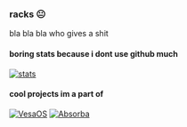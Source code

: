 ### racks 😐

bla bla bla who gives a shit

#### boring stats because i dont use github much
[![stats](https://github-readme-stats.vercel.app/api?username=raxracks)](https://github.com/anuraghazra/github-readme-stats)

#### cool projects im a part of
[![VesaOS](https://github-readme-stats.vercel.app/api/pin/?username=VesaOS-Group&repo=VesaOS)](https://github.com/VesaOS-Group/VesaOS) [![Absorba](https://github-readme-stats.vercel.app/api/pin/?username=Reflecta-Organization&repo=Absorba)](https://github.com/VesaOS-Group/VesaOS)
